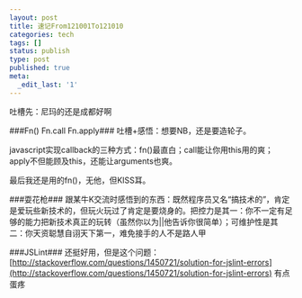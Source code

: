 ```yaml
---
layout: post
title: 速记From121001To121010
categories: tech
tags: []
status: publish
type: post
published: true
meta:
  _edit_last: '1'
---
```

吐槽先：尼玛的还是成都好啊

###Fn() Fn.call Fn.apply###
吐槽+感悟：想要NB，还是要造轮子。

javascript实现callback的三种方式：fn()最直白；call能让你用this用的爽；apply不但能顾及this，还能让arguments也爽。

最后我还是用的fn()，无他，但KISS耳。

###耍花枪###
跟某牛K交流时感悟到的东西：既然程序员又名“搞技术的”，肯定是爱玩些新技术的，但玩火玩过了肯定是要烧身的。把控力是其一：你不一定有足够的能力把新技术真正的玩转（虽然你以为||他告诉你很简单）；可维护性是其二：你天资聪慧自诩天下第一，难免接手的人不是路人甲

###JSLint###
还挺好用，但是这个问题：[http://stackoverflow.com/questions/1450721/solution-for-jslint-errors](http://stackoverflow.com/questions/1450721/solution-for-jslint-errors) 有点蛋疼